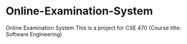 # Online-Examination-System
Online Examination System
This is a project for CSE 470 (Course title: Software Engineering)
